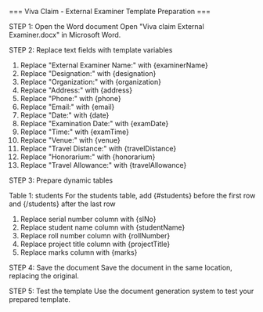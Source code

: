 
=== Viva Claim - External Examiner Template Preparation ===

STEP 1: Open the Word document
Open "Viva claim External Examiner.docx" in Microsoft Word.

STEP 2: Replace text fields with template variables
1. Replace "External Examiner Name:" with {examinerName}
2. Replace "Designation:" with {designation}
3. Replace "Organization:" with {organization}
4. Replace "Address:" with {address}
5. Replace "Phone:" with {phone}
6. Replace "Email:" with {email}
7. Replace "Date:" with {date}
8. Replace "Examination Date:" with {examDate}
9. Replace "Time:" with {examTime}
10. Replace "Venue:" with {venue}
11. Replace "Travel Distance:" with {travelDistance}
12. Replace "Honorarium:" with {honorarium}
13. Replace "Travel Allowance:" with {travelAllowance}

STEP 3: Prepare dynamic tables

Table 1: students
For the students table, add {#students} before the first row and {/students} after the last row
  1. Replace serial number column with {slNo}
  2. Replace student name column with {studentName}
  3. Replace roll number column with {rollNumber}
  4. Replace project title column with {projectTitle}
  5. Replace marks column with {marks}

STEP 4: Save the document
Save the document in the same location, replacing the original.

STEP 5: Test the template
Use the document generation system to test your prepared template.

